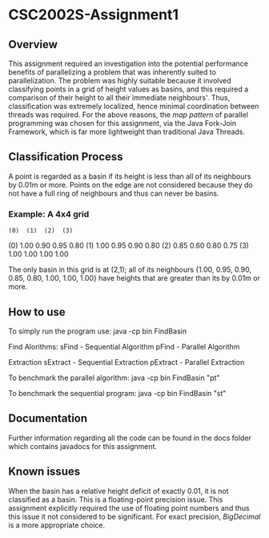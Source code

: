 # CSC2002S-Assignment1

## Overview
This assignment required an investigation into the potential performance benefits of parallelizing 
a problem that was inherently suited to parallelization. The problem was highly suitable because it
involved classifying points in a grid of height values as basins, and this required a comparison of their
height to all their immediate neighbours'. Thus, classification was extremely localized, hence minimal coordination
between threads was required. For the above reasons, the *map pattern* of parallel programming was chosen for this assignment, 
via the Java Fork-Join Framework, which is far more lightweight than traditional Java Threads.

## Classification Process
A point is regarded as a basin if its height is less than all of its neighbours by 0.01m or more.
Points on the edge are not considered because they do not have a full ring of neighbours and thus can never be basins.

### Example: A 4x4 grid

    (0)  (1)  (2)  (3)
(0) 1.00 0.90 0.95 0.80
(1) 1.00 0.95 0.90 0.80
(2) 0.85 0.60 0.80 0.75
(3) 1.00 1.00 1.00 1.00

The only basin in this grid is at (2,1); all of its neighbours {1.00, 0.95, 0.90, 0.85, 0.80, 1.00, 1.00, 1.00} 
have heights that are greater than its by 0.01m or more.

## How to use 

To simply run the program use:
java -cp bin FindBasin <data file path> <output file path> <find algorithm> <type of extraction>
 
Find Alorithms:
sFind - Sequential Algorithm
pFind - Parallel Algorithm 

Extraction 
sExtract - Sequential Extraction
pExtract - Parallel Extraction

To benchmark the parallel algorithm:
java -cp bin FindBasin "pt" <data file path> <Sequential cutoff>

To benchmark the sequential program:
java -cp bin FindBasin "st" <data file path>

## Documentation

Further information regarding all the code can be found in the docs folder which contains javadocs for this assignment.

## Known issues

When the basin has a relative height deficit of exactly 0.01, it is not classified as a basin. This is a floating-point precision
issue. This assignment explicitly required the use of floating point numbers and thus this issue it not considered to be significant.
For exact precision, *BigDecimal* is a more appropriate choice.
